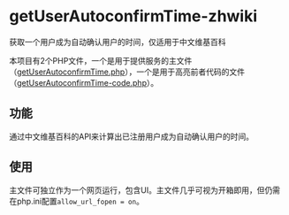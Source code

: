 # getUserAutoconfirmTime-zhwiki
获取一个用户成为自动确认用户的时间，仅适用于中文维基百科

本项目有2个PHP文件，一个是用于提供服务的主文件（[getUserAutoconfirmTime.php](https://github.com/RazeSoldier/getUserAutoconfirmTime-zhwiki/blob/master/getUserAutoconfirmTime.php)），一个是用于高亮前者代码的文件（[getUserAutoconfirmTime-code.php](https://github.com/RazeSoldier/getUserAutoconfirmTime-zhwiki/blob/master/getUserAutoconfirmTime-code.php)）。

## 功能
通过中文维基百科的API来计算出已注册用户成为自动确认用户的时间。

## 使用
主文件可独立作为一个网页运行，包含UI。主文件几乎可视为开箱即用，但仍需在php.ini配置`allow_url_fopen = on`。
